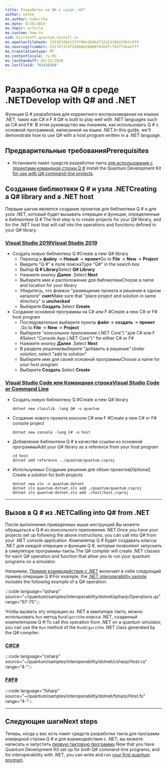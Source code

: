 ```yaml
---
title: Разработка на Q# в среде .NET
author: natke
ms.author: nakersha
ms.date: 9/30/2019
ms.topic: article
ms.custom: how-to
uid: microsoft.quantum.install.cs
ms.openlocfilehash: 155367dbb1373f00e2b0bd732a5319b32462c9f9
ms.sourcegitcommit: 2317473fdf2b80de58db0f43b9fcfb57f56aefff
ms.translationtype: MT
ms.contentlocale: ru-RU
ms.lasthandoff: 05/15/2020
ms.locfileid: "83426504"
---
```

# <a name="develop-with-q-and-net"></a><span data-ttu-id="734d7-102">Разработка на Q# в среде .NET</span><span class="sxs-lookup"><span data-stu-id="734d7-102">Develop with Q# and .NET</span></span>

<span data-ttu-id="734d7-103">Функция Q # разработана для корректного воспроизведения на языках .NET, таких как C# и F #.</span><span class="sxs-lookup"><span data-stu-id="734d7-103">Q# is built to play well with .NET languages such as C# and F#.</span></span>
<span data-ttu-id="734d7-104">В этом руководство мы покажем, как использовать Q # с основной программой, написанной на языке .NET.</span><span class="sxs-lookup"><span data-stu-id="734d7-104">In this guide, we'll demonstrate how to use Q# with a host program written in a .NET language.</span></span>

## <a name="prerequisites"></a><span data-ttu-id="734d7-105">Предварительные требования</span><span class="sxs-lookup"><span data-stu-id="734d7-105">Prerequisites</span></span>

- <span data-ttu-id="734d7-106">Установите пакет средств разработки такта [для использования с проектами командной строки Q #](xref:microsoft.quantum.install.standalone).</span><span class="sxs-lookup"><span data-stu-id="734d7-106">Install the Quantum Development Kit [for use with Q# command-line projects](xref:microsoft.quantum.install.standalone).</span></span>

## <a name="creating-a-q-library-and-a-net-host"></a><span data-ttu-id="734d7-107">Создание библиотеки Q # и узла .NET</span><span class="sxs-lookup"><span data-stu-id="734d7-107">Creating a Q# library and a .NET host</span></span>

<span data-ttu-id="734d7-108">Первым шагом является создание проектов для библиотеки Q # и для узла .NET, который будет вызывать операции и функции, определенные в библиотеке Q #.</span><span class="sxs-lookup"><span data-stu-id="734d7-108">The first step is to create projects for your Q# library, and for the .NET host that will call into the operations and functions defined in your Q# library.</span></span>

### <a name="visual-studio-2019"></a>[<span data-ttu-id="734d7-109">Visual Studio 2019</span><span class="sxs-lookup"><span data-stu-id="734d7-109">Visual Studio 2019</span></span>](#tab/tabid-vs2019)

- <span data-ttu-id="734d7-110">Создать новую библиотеку Q #</span><span class="sxs-lookup"><span data-stu-id="734d7-110">Create a new Q# library</span></span>
  - <span data-ttu-id="734d7-111">Переход к **файлу**  ->  **Новый**  ->  **проект**</span><span class="sxs-lookup"><span data-stu-id="734d7-111">Go to **File** -> **New** -> **Project**</span></span>
  - <span data-ttu-id="734d7-112">Введите "Q #" в поле поиска</span><span class="sxs-lookup"><span data-stu-id="734d7-112">Type "Q#" in the search box</span></span>
  - <span data-ttu-id="734d7-113">Выбор **Q # Library**</span><span class="sxs-lookup"><span data-stu-id="734d7-113">Select **Q# Library**</span></span>
  - <span data-ttu-id="734d7-114">Нажмите кнопку **Далее** .</span><span class="sxs-lookup"><span data-stu-id="734d7-114">Select **Next**</span></span>
  - <span data-ttu-id="734d7-115">Выберите имя и расположение для библиотеки</span><span class="sxs-lookup"><span data-stu-id="734d7-115">Choose a name and location for your library</span></span>
  - <span data-ttu-id="734d7-116">Убедитесь, что флажок "размещение проекта и решения в одном каталоге" **снят**</span><span class="sxs-lookup"><span data-stu-id="734d7-116">Make sure that "place project and solution in same directory" is **unchecked**</span></span>
  - <span data-ttu-id="734d7-117">Выберите **Создать**.</span><span class="sxs-lookup"><span data-stu-id="734d7-117">Select **Create**</span></span>
- <span data-ttu-id="734d7-118">Создание основной программы на C# или F #</span><span class="sxs-lookup"><span data-stu-id="734d7-118">Create a new C# or F# host program</span></span>
  - <span data-ttu-id="734d7-119">Последовательно выберите пункты **файл** → **создать** → **проект** .</span><span class="sxs-lookup"><span data-stu-id="734d7-119">Go to **File** → **New** → **Project**</span></span>
  - <span data-ttu-id="734d7-120">Выберите "консольное приложение (.NET Core") "для C# или F #</span><span class="sxs-lookup"><span data-stu-id="734d7-120">Select "Console App (.NET Core")" for either C# or F#</span></span>
  - <span data-ttu-id="734d7-121">Нажмите кнопку **Далее** .</span><span class="sxs-lookup"><span data-stu-id="734d7-121">Select **Next**</span></span>
  - <span data-ttu-id="734d7-122">В разделе *решение*выберите "добавить в решение".</span><span class="sxs-lookup"><span data-stu-id="734d7-122">Under *solution*, select "add to solution"</span></span>
  - <span data-ttu-id="734d7-123">Выберите имя для своей основной программы</span><span class="sxs-lookup"><span data-stu-id="734d7-123">Choose a name for your host program</span></span>
  - <span data-ttu-id="734d7-124">Выберите **Создать**.</span><span class="sxs-lookup"><span data-stu-id="734d7-124">Select **Create**</span></span>

### <a name="visual-studio-code-or-command-line"></a>[<span data-ttu-id="734d7-125">Visual Studio Code или Командная строка</span><span class="sxs-lookup"><span data-stu-id="734d7-125">Visual Studio Code or Command Line</span></span>](#tab/tabid-cmdline)

- <span data-ttu-id="734d7-126">Создать новую библиотеку Q #</span><span class="sxs-lookup"><span data-stu-id="734d7-126">Create a new Q# library</span></span>

  ```dotnetcli
  dotnet new classlib -lang Q# -o quantum
  ```

- <span data-ttu-id="734d7-127">Создание нового проекта консоли C# или F #</span><span class="sxs-lookup"><span data-stu-id="734d7-127">Create a new C# or F# console project</span></span>

  ```dotnetcli
  dotnet new console -lang C# -o host  
  ```

- <span data-ttu-id="734d7-128">Добавление библиотеки Q # в качестве ссылки из основной программы</span><span class="sxs-lookup"><span data-stu-id="734d7-128">Add your Q# library as a reference from your host program</span></span>

  ```dotnetcli
  cd host
  dotnet add reference ../quantum/quantum.csproj
  ```

- <span data-ttu-id="734d7-129">Используемых Создание решения для обоих проектов</span><span class="sxs-lookup"><span data-stu-id="734d7-129">[Optional] Create a solution for both projects</span></span>

  ```dotnetcli
  dotnet new sln -n quantum-dotnet
  dotnet sln quantum-dotnet.sln add ./quantum/quantum.csproj
  dotnet sln quantum-dotnet.sln add ./host/host.csproj
  ```

***

## <a name="calling-into-q-from-net"></a><span data-ttu-id="734d7-130">Вызов в Q # из .NET</span><span class="sxs-lookup"><span data-stu-id="734d7-130">Calling into Q# from .NET</span></span>

<span data-ttu-id="734d7-131">После выполнения приведенных выше инструкций Вы можете обращаться к Q # из консольного приложения .NET.</span><span class="sxs-lookup"><span data-stu-id="734d7-131">Once you have your projects set up following the above instructions, you can call into Q# from your .NET console application.</span></span>
<span data-ttu-id="734d7-132">Компилятор Q # будет создавать классы .NET для каждой операции и функции Q #, которые позволяют запускать в симуляторе программы-такты.</span><span class="sxs-lookup"><span data-stu-id="734d7-132">The Q# compiler will create .NET classes for each Q# operation and function that allow you to run your quantum programs on a simulator.</span></span>

<span data-ttu-id="734d7-133">Например, [Пример взаимодействия с .NET](https://github.com/microsoft/Quantum/tree/master/samples/interoperability/dotnet) включает в себя следующий пример операции Q #:</span><span class="sxs-lookup"><span data-stu-id="734d7-133">For example, the [.NET interoperability sample](https://github.com/microsoft/Quantum/tree/master/samples/interoperability/dotnet) includes the following example of a Q# operation:</span></span>

:::code language="qsharp" source="~/quantum/samples/interoperability/dotnet/qsharp/Operations.qs" range="67-75":::

<span data-ttu-id="734d7-134">Чтобы вызвать эту операцию из .NET в имитаторе такта, можно использовать `Run` метод `RunAlgorithm` класса .NET, созданный компилятором Q #:</span><span class="sxs-lookup"><span data-stu-id="734d7-134">To call this operation from .NET on a quantum simulator, you can use the `Run` method of the `RunAlgorithm` .NET class generated by the Q# compiler:</span></span>

### <a name="c"></a>[<span data-ttu-id="734d7-135">C#</span><span class="sxs-lookup"><span data-stu-id="734d7-135">C#</span></span>](#tab/tabid-csharp)

:::code language="csharp" source="~/quantum/samples/interoperability/dotnet/csharp/Host.cs" range="4-":::

### <a name="f"></a>[<span data-ttu-id="734d7-136">F#</span><span class="sxs-lookup"><span data-stu-id="734d7-136">F#</span></span>](#tab/tabid-fsharp)

:::code language="fsharp" source="~/quantum/samples/interoperability/dotnet/fsharp/Host.fs" range="4-":::

***
    
## <a name="next-steps"></a><span data-ttu-id="734d7-137">Следующие шаги</span><span class="sxs-lookup"><span data-stu-id="734d7-137">Next steps</span></span>

<span data-ttu-id="734d7-138">Теперь, когда у вас есть пакет средств разработки такта для программ командной строки Q # и для взаимодействия с .NET, вы можете написать и запустить [первую тактовую программу](xref:microsoft.quantum.quickstarts.qrng).</span><span class="sxs-lookup"><span data-stu-id="734d7-138">Now that you have Quantum Development Kit set up for both Q# command-line programs, and for interoperability with .NET, you can write and run [your first quantum program](xref:microsoft.quantum.quickstarts.qrng).</span></span>
